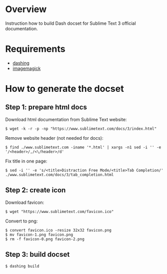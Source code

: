 # Overview

Instruction how to build Dash docset for Sublime Text 3 official documentation.

# Requirements

* [dashing](https://github.com/technosophos/dashing#readme)
* [imagemagick](https://www.imagemagick.org)

# How to generate the docset

## Step 1: prepare html docs

Download html documentation from Sublime Text website:

    $ wget -k -r -p -np "https://www.sublimetext.com/docs/3/index.html"

Remove website header (not needed for docs):

    $ find ./www.sublimetext.com -iname '*.html' | xargs -n1 sed -i '' -e '/<header>/,/<\/header>/d'

Fix title in one page:

    $ sed -i '' -e 's/<title>Distraction Free Mode/<title>Tab Completion/' ./www.sublimetext.com/docs/3/tab_completion.html

## Step 2: create icon

Download favicon:

    $ wget "https://www.sublimetext.com/favicon.ico"

Convert to png:

    $ convert favicon.ico -resize 32x32 favicon.png
    $ mv favicon-1.png favicon.png
    $ rm -f favicon-0.png favicon-2.png

## Step 3: build docset

    $ dashing build
